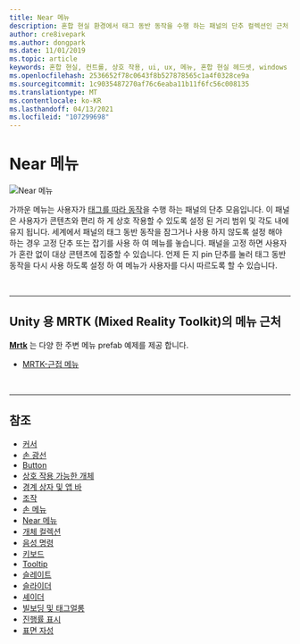```yaml
---
title: Near 메뉴
description: 혼합 현실 환경에서 태그 동반 동작을 수행 하는 패널의 단추 컬렉션인 근처 메뉴를 사용 하는 방법에 대해 알아봅니다.
author: cre8ivepark
ms.author: dongpark
ms.date: 11/01/2019
ms.topic: article
keywords: 혼합 현실, 컨트롤, 상호 작용, ui, ux, 메뉴, 혼합 현실 헤드셋, windows mixed Reality 헤드셋, 가상 현실 헤드셋, HoloLens, MRTK, Mixed Reality Toolkit
ms.openlocfilehash: 2536652f78c0643f8b527878565c1a4f0328ce9a
ms.sourcegitcommit: 1c9035487270af76c6eaba11b11f6fc56c008135
ms.translationtype: MT
ms.contentlocale: ko-KR
ms.lasthandoff: 04/13/2021
ms.locfileid: "107299698"
---
```

# <a name="near-menu"></a>Near 메뉴

![Near 메뉴](images/UX_Hero_NearMenu.jpg)

가까운 메뉴는 사용자가 [태그를 따라 동작](billboarding-and-tag-along.md#what-is-a-tag-along)을 수행 하는 패널의 단추 모음입니다. 이 패널은 사용자가 콘텐츠와 편리 하 게 상호 작용할 수 있도록 설정 된 거리 범위 및 각도 내에 유지 됩니다. 세계에서 패널의 태그 동반 동작을 잠그거나 사용 하지 않도록 설정 해야 하는 경우 고정 단추 또는 잡기를 사용 하 여 메뉴를 놓습니다. 패널을 고정 하면 사용자가 혼란 없이 대상 콘텐츠에 집중할 수 있습니다. 언제 든 지 pin 단추를 눌러 태그 동반 동작을 다시 사용 하도록 설정 하 여 메뉴가 사용자를 다시 따르도록 할 수 있습니다.

<br>

---

## <a name="near-menu-in-mrtk-mixed-reality-toolkit-for-unity"></a>Unity 용 MRTK (Mixed Reality Toolkit)의 메뉴 근처
**[Mrtk](https://github.com/Microsoft/MixedRealityToolkit-Unity)** 는 다양 한 주변 메뉴 prefab 예제를 제공 합니다.

* [MRTK-근접 메뉴](https://docs.microsoft.com/windows/mixed-reality/mrtk-unity/features/ux-building-blocks/near-menu)

<br>

---

## <a name="see-also"></a>참조

* [커서](cursors.md)
* [손 광선](point-and-commit.md)
* [Button](button.md)
* [상호 작용 가능한 개체](interactable-object.md)
* [경계 상자 및 앱 바](app-bar-and-bounding-box.md)
* [조작](direct-manipulation.md)
* [손 메뉴](hand-menu.md)
* [Near 메뉴](near-menu.md)
* [개체 컬렉션](object-collection.md)
* [음성 명령](voice-input.md)
* [키보드](keyboard.md)
* [Tooltip](tooltip.md)
* [슬레이트](slate.md)
* [슬라이더](slider.md)
* [셰이더](shader.md)
* [빌보딩 및 태그얼롱](billboarding-and-tag-along.md)
* [진행률 표시](progress.md)
* [표면 자성](surface-magnetism.md)
